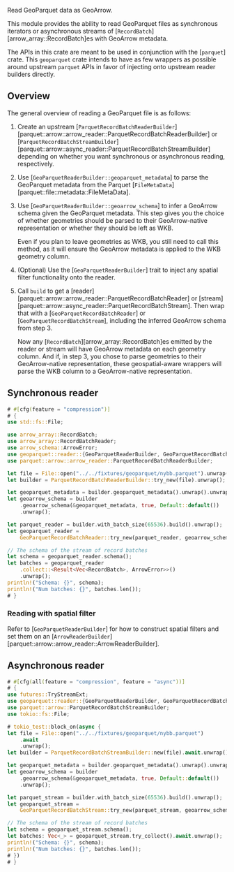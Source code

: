 Read GeoParquet data as GeoArrow.

This module provides the ability to read GeoParquet files as synchronous
iterators or asynchronous streams of [`RecordBatch`][arrow_array::RecordBatch]es
with GeoArrow metadata.

The APIs in this crate are meant to be used in conjunction with the
[`parquet`] crate. This `geoparquet` crate intends to have as few
wrappers as possible around upstream `parquet` APIs in favor of injecting onto
upstream reader builders directly.

## Overview

The general overview of reading a GeoParquet file is as follows:

1. Create an upstream [`ParquetRecordBatchReaderBuilder`][parquet::arrow::arrow_reader::ParquetRecordBatchReaderBuilder] or [`ParquetRecordBatchStreamBuilder`][parquet::arrow::async_reader::ParquetRecordBatchStreamBuilder] depending on whether you want synchronous or asynchronous reading, respectively.
2. Use [`GeoParquetReaderBuilder::geoparquet_metadata`] to parse the GeoParquet metadata from the Parquet [`FileMetaData`][parquet::file::metadata::FileMetaData].
3. Use [`GeoParquetReaderBuilder::geoarrow_schema`] to infer a GeoArrow schema given the GeoParquet metadata. This step gives you the choice of whether geometries should be parsed to their GeoArrow-native representation or whether they should be left as WKB.

    Even if you plan to leave geometries as WKB, you still need to call this method, as it will ensure the GeoArrow metadata is applied to the WKB geometry column.

4. (Optional) Use the [`GeoParquetReaderBuilder`] trait to inject any spatial filter functionality onto the reader.
5. Call `build` to get a [reader][parquet::arrow::arrow_reader::ParquetRecordBatchReader] or [stream][parquet::arrow::async_reader::ParquetRecordBatchStream]. Then wrap that with a [`GeoParquetRecordBatchReader`] or [`GeoParquetRecordBatchStream`], including the inferred GeoArrow schema from step 3.

    Now any [`RecordBatch`][arrow_array::RecordBatch]es emitted by the reader or stream will have GeoArrow metadata on each geometry column. And if, in step 3, you chose to parse geometries to their GeoArrow-native representation, these geospatial-aware wrappers will parse the WKB column to a GeoArrow-native representation.

## Synchronous reader

```rust
# #[cfg(feature = "compression")]
# {
use std::fs::File;

use arrow_array::RecordBatch;
use arrow_array::RecordBatchReader;
use arrow_schema::ArrowError;
use geoparquet::reader::{GeoParquetReaderBuilder, GeoParquetRecordBatchReader};
use parquet::arrow::arrow_reader::ParquetRecordBatchReaderBuilder;

let file = File::open("../../fixtures/geoparquet/nybb.parquet").unwrap();
let builder = ParquetRecordBatchReaderBuilder::try_new(file).unwrap();

let geoparquet_metadata = builder.geoparquet_metadata().unwrap().unwrap();
let geoarrow_schema = builder
    .geoarrow_schema(&geoparquet_metadata, true, Default::default())
    .unwrap();

let parquet_reader = builder.with_batch_size(65536).build().unwrap();
let geoparquet_reader =
    GeoParquetRecordBatchReader::try_new(parquet_reader, geoarrow_schema).unwrap();

// The schema of the stream of record batches
let schema = geoparquet_reader.schema();
let batches = geoparquet_reader
    .collect::<Result<Vec<RecordBatch>, ArrowError>>()
    .unwrap();
println!("Schema: {}", schema);
println!("Num batches: {}", batches.len());
# }
```

### Reading with spatial filter

Refer to [`GeoParquetReaderBuilder`] for how to construct spatial filters and set them on an
[`ArrowReaderBuilder`][parquet::arrow::arrow_reader::ArrowReaderBuilder].

## Asynchronous reader

```rust
# #[cfg(all(feature = "compression", feature = "async"))]
# {
use futures::TryStreamExt;
use geoparquet::reader::{GeoParquetReaderBuilder, GeoParquetRecordBatchStream};
use parquet::arrow::ParquetRecordBatchStreamBuilder;
use tokio::fs::File;

# tokio_test::block_on(async {
let file = File::open("../../fixtures/geoparquet/nybb.parquet")
    .await
    .unwrap();
let builder = ParquetRecordBatchStreamBuilder::new(file).await.unwrap();

let geoparquet_metadata = builder.geoparquet_metadata().unwrap().unwrap();
let geoarrow_schema = builder
    .geoarrow_schema(&geoparquet_metadata, true, Default::default())
    .unwrap();

let parquet_stream = builder.with_batch_size(65536).build().unwrap();
let geoparquet_stream =
    GeoParquetRecordBatchStream::try_new(parquet_stream, geoarrow_schema).unwrap();

// The schema of the stream of record batches
let schema = geoparquet_stream.schema();
let batches: Vec<_> = geoparquet_stream.try_collect().await.unwrap();
println!("Schema: {}", schema);
println!("Num batches: {}", batches.len());
# })
# }
```
